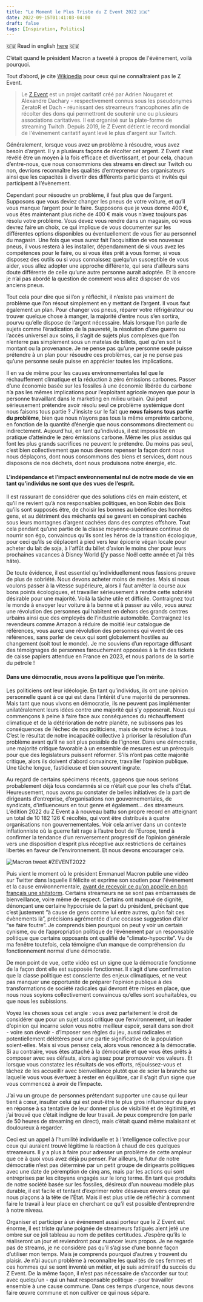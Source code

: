 ```yaml
---
title: "Le Moment le Plus Triste du Z Event 2022 🇫🇷"
date: 2022-09-15T01:41:03-04:00
draft: false
tags: [Inspiration, Politics]
---
```


🇬🇧 Read in english [here](https://www.aubm.net/posts/the-saddest-moment-of-the-z-event-2022/) 🇬🇧

C’était quand le président Macron a tweeté à propos de l'événement, voilà pourquoi.

Tout d’abord, je cite [Wikipedia](https://en.wikipedia.org/wiki/Z_Event) pour ceux qui ne connaîtraient pas le Z Event.

> Le [Z Event](https://zevent.fr/) est un projet caritatif créé par Adrien Nougaret et Alexandre Dachary - respectivement connus sous les pseudonymes ZeratoR et Dach - réunissant des streameurs francophones afin de récolter des dons qui permettront de soutenir une ou plusieurs associations caritatives. Il est organisé sur la plate-forme de streaming Twitch. Depuis 2019, le Z Event détient le record mondial de l'événement caritatif ayant levé le plus d'argent sur Twitch.

Généralement, lorsque vous avez un problème à résoudre, vous avez besoin d’argent.
Il y a plusieurs façons de récolter cet argent.
Z Event s’est révélé être un moyen à la fois efficace et divertissant, et pour cela, chacun d’entre-nous, que nous consommions des streams en direct sur Twitch ou non, devrions reconnaître les qualités d’entrepreneur des organisateurs ainsi que les capacités à divertir des différents participants et invités qui participent à l’évènement.

Cependant pour résoudre un problème, il faut plus que de l’argent.
Supposons que vous deviez changer les pneus de votre voiture, et qu’il vous manque l’argent pour le faire.
Supposons que je vous donne 400 €, vous êtes maintenant plus riche de 400 € mais vous n’avez toujours pas résolu votre problème.
Vous devez vous rendre dans un magasin, où vous devrez faire un choix, ce qui implique de vous documenter sur les différentes options disponibles ou éventuellement de vous fier au personnel du magasin.
Une fois que vous aurez fait l’acquisition de vos nouveaux pneus, il vous restera à les installer, dépendamment de si vous avez les compétences pour le faire, ou si vous êtes prêt à vous former, si vous disposez des outils ou si vous connaissez quelqu’un susceptible de vous aider, vous allez adopter une approche différente, qui sera d’ailleurs sans doute différente de celle qu’une autre personne aurait adoptée.
Et là encore je n’ai pas abordé la question de comment vous allez disposer de vos anciens pneus.

Tout cela pour dire que si l’on y réfléchit, il n’existe pas vraiment de problème que l’on résout simplement en y mettant de l’argent.
Il vous faut également un plan.
Pour changer vos pneus, réparer votre réfrigérateur ou trouver quelque chose à manger, la majorité d’entre nous s’en sortira, pourvu qu’elle dispose de l’argent nécessaire.
Mais lorsque l’on parle de sujets comme l’éradication de la pauvreté, la résolution d’une guerre ou l’accès universel aux soins, il s’agit de sujets plus complexes que l’on n’enterre pas simplement sous un matelas de billets, quel qu'en soit le montant ou la provenance.
Je ne pense pas qu’une personne seule puisse prétendre à un plan pour résoudre ces problèmes, car je ne pense pas qu’une personne seule puisse en apprécier toutes les implications.

Il en va de même pour les causes environnementales tel que le réchauffement climatique et la réduction à zéro émissions carbones.
Passer d’une économie basée sur les fossiles à une économie libérée du carbone n’a pas les mêmes implications pour l’exploitant agricole moyen que pour la personne travaillant dans le marketing en milieu urbain.
Qui peut sérieusement prétendre avoir résolu seul ce problème systémique dont nous faisons tous partie ?
J’insiste sur le fait que **nous faisons tous partie du problème**, bien que nous n’ayons pas tous la même empreinte carbone, en fonction de la quantité d’énergie que nous consommons directement ou indirectement.
Aujourd’hui, en tant qu’individus, il est impossible en pratique d’atteindre le zéro émissions carbone.
Même les plus assidus qui font les plus grands sacrifices ne peuvent le prétendre.
Du moins pas seul, c’est bien collectivement que nous devons repenser la façon dont nous nous déplaçons, dont nous consommons des biens et services, dont nous disposons de nos déchets, dont nous produisons notre énergie, etc.

#### L’indépendance et l’impact environnemental nul de notre mode de vie en tant qu’individus ne sont que des vues de l’esprit.

Il est rassurant de considérer que des solutions clés en main existent, et qu’il ne revient qu’à nos responsables politiques, en bon Robin des Bois qu’ils sont supposés être, de choisir les bonnes au bénéfice des honnêtes gens, et au détriment des méchants qui se gavent en conspirant cachés sous leurs montagnes d’argent cachées dans des comptes offshore.
Tout cela pendant qu’une partie de la classe moyenne-supérieure continue de nourrir son égo, convaincus qu’ils sont les héros de la transition écologique, pour ceci qu’ils se déplacent à pied vers leur épicerie végan locale pour acheter du lait de soja, à l'affût du billet d’avion le moins cher pour leurs prochaines vacances à Disney World (j’y passe Noël cette année et j’ai très hâte).

De toute évidence, il est essentiel qu’individuellement nous fassions preuve de plus de sobriété.
Nous devons acheter moins de merdes.
Mais si nous voulons passer à la vitesse supérieure, alors il faut arrêter la course aux bons points écologiques, et travailler sérieusement à rendre cette sobriété désirable pour une majorité.
Voilà la tâche utile et difficile.
Contraignez tout le monde à envoyer leur voiture à la benne et à passer au vélo, vous aurez une révolution des personnes qui habitent en dehors des grands centres urbains ainsi que des employés de l’industrie automobile.
Contraignez les revendeurs comme Amazon à réduire de moitié leur catalogue de références, vous aurez une révolution des personnes qui vivent de ces références, sans parler de ceux qui sont globalement hostiles au changement (soit tout le monde).
Je me souviens d’un reportage diffusant des témoignages de personnes farouchement opposées à la fin des tickets de caisse papiers attendue en France en 2023, et nous parlons de la sortie du pétrole !

#### Dans une démocratie, nous avons la politique que l’on mérite.

Les politiciens ont leur idéologie.
En tant qu’individus, ils ont une opinion personnelle quant à ce qui est dans l’intérêt d’une majorité de personnes.
Mais tant que nous vivons en démocratie, ils ne peuvent pas implémenter unilatéralement leurs idées contre une majorité qui s’y opposerait.
Nous qui commençons à peine à faire face aux conséquences du réchauffement climatique et de la détérioration de notre planète, ne subissons pas les conséquences de l’échec de nos politiciens, mais de notre échec à tous.
C’est le résultat de notre incapacité collective à prioriser la résolution d’un problème avant qu’il ne soit plus possible de l’ignorer.
Dans une démocratie, une majorité critique favorable à un ensemble de mesures est un prérequis pour que des législateurs puissent réformer.
S’ils n’ont pas cette majorité critique, alors ils doivent d’abord convaincre, travailler l’opinion publique.
Une tâche longue, fastidieuse et bien souvent ingrate.

Au regard de certains spécimens récents, gageons que nous serions probablement déjà tous condamnés si ce n’était que pour les chefs d'État.
Heureusement, nous avons pu constater de belles initiatives de la part de dirigeants d’entreprise, d’organisations non gouvernementales, de syndicats, d’influenceurs en tout genre et également… des streameurs.
L’édition 2022 du Z Event a à nouveau battu son propre record en atteignant un total de 10 182 126 € récoltés, qui vont être distribués à quatre organisations non gouvernementales.
Voir cela arriver dans un contexte inflationniste où la guerre fait rage à l’autre bout de l’Europe, tend à confirmer la tendance d’un renversement progressif de l’opinion générale vers une disposition d’esprit plus réceptive aux restrictions de certaines libertés en faveur de l’environnement.
Et nous devons encourager cela.

![Macron tweet #ZEVENT2022](/img/macron-tweet-zevent-2022.png)

Puis vient le moment où le président Emmanuel Macron publie une vidéo sur Twitter dans laquelle il félicite et exprime son soutien pour l'événement et la cause environnementale, [avant de recevoir ce qu’on appelle en bon français une shitstorm](https://www.youtube.com/watch?v=4UHMj_Zz9hM).
Certains streameurs ne se sont pas embarrassés de bienveillance, voire même de respect.
Certains ont manqué de dignité, dénonçant une certaine hypocrisie de la part du président, précisant que c’est justement “à cause de gens comme lui entre autres, qu’on fait ces évènements là”, précisions agrémentée d’une cocasse suggestion d’aller “se faire foutre”.
Je comprends bien pourquoi on peut y voir un certain cynisme, ou de l’appropriation politique de l’évènement par un responsable politique que certains opposants ont qualifié de “climato-hypocrite”.
Vu de ma fenêtre toutefois, cela témoigne d’un manque de compréhension du fonctionnement normal d’une démocratie.

De mon point de vue, cette vidéo est un signe que la démocratie fonctionne de la façon dont elle est supposée fonctionner.
Il s’agit d’une confirmation que la classe politique est consciente des enjeux climatiques, et ne veut pas manquer une opportunité de préparer l’opinion publique à des transformations de société radicales qui devront être mises en place, que nous nous soyions collectivement convaincus qu’elles sont souhaitables, ou que nous les subissions.

Voyez les choses sous cet angle : vous avez parfaitement le droit de considérer que pour un sujet aussi critique que l’environnement, un leader d’opinion qui incarne selon vous notre meilleur espoir, serait dans son droit - voire son devoir - d’imposer ses règles du jeu, aussi radicales et potentiellement délétères pour une partie significative de la population soient-elles.
Mais si vous pensez cela, alors vous renoncez à la démocratie.
Si au contraire, vous êtes attaché à la démocratie et que vous êtes prêts à composer avec ses défauts, alors agissez pour promouvoir vos valeurs.
Et lorsque vous constatez les résultats de vos efforts, réjouissez-vous et tâchez de les accueillir avec bienveillance plutôt que de scier la branche sur laquelle vous vous évertuez à rester en équilibre, car il s’agit d’un signe que vous commencez à avoir de l’impacte.

J’ai vu un groupe de personnes prétendant supporter une cause qui leur tient à cœur, insulter celui qui est peut-être le plus gros influenceur du pays en réponse à sa tentative de leur donner plus de visibilité et de légitimité, et j’ai trouvé que c’était indigne de leur travail.
Je peux comprendre (on parle de 50 heures de streaming en direct), mais c’était quand même malaisant et douloureux à regarder.

Ceci est un appel à l’humilité individuelle et à l’intelligence collective pour ceux qui auraient trouvé légitime la réaction à chaud de ces quelques streameurs.
Il y a plus à faire pour adresser un problème de cette ampleur que ce à quoi vous avez déjà pu penser.
Par ailleurs, le futur de notre démocratie n’est pas déterminé par un petit groupe de dirigeants politiques avec une date de péremption de cinq ans, mais par les actions qui sont entreprises par les citoyens engagés sur le long terme.
En tant que produits de notre société basée sur les fossiles, désireux d’un nouveau modèle plus durable, il est facile et tentant d’exprimer notre désaveux envers ceux qui nous plaçons à la tête de l'État.
Mais il est plus utile de réfléchir à comment faire le travail à leur place en cherchant ce qu’il est possible d’entreprendre à notre niveau.

Organiser et participer à un événement aussi porteur que le Z Event est énorme, il est triste qu’une poignée de streameurs fatigués aient jeté une ombre sur ce joli tableau au nom de petites certitudes.
J’espère qu’ils le réaliseront un jour et reviendront pour nuancer leurs propos.
Je ne regarde pas de streams, je ne considère pas qu’il s’agisse d’une bonne façon d’utiliser mon temps.
Mais je comprends pourquoi d’autres y trouvent du plaisir.
Je n’ai aucun problème à reconnaître les qualités de ces femmes et ces hommes qui se sont inventé un métier, et je suis admiratif du succès du Z Event.
De la même façon, il n’est pas nécessaire de s’accorder sur tout avec quelqu’un - qui un haut responsable politique - pour travailler ensemble à une cause commune.
Dans ces temps d’urgence, nous devons faire œuvre commune et non cultiver ce qui nous sépare.

